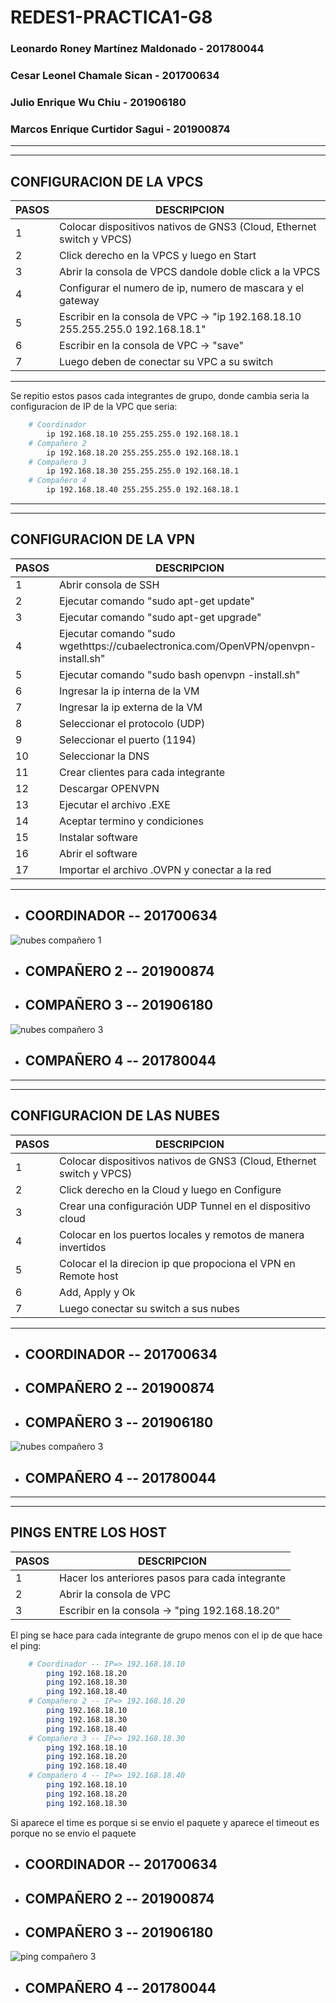 # **REDES1-PRACTICA1-G8**


### Leonardo Roney Martínez Maldonado - 201780044
### Cesar Leonel Chamale Sican - 201700634
###  Julio Enrique Wu Chiu - 201906180
### Marcos Enrique Curtidor Sagui - 201900874
---
---
## **CONFIGURACION DE LA VPCS**

| PASOS| DESCRIPCION| 
|-------------|------------------------|
| 1           | Colocar dispositivos nativos de GNS3 (Cloud, Ethernet switch y VPCS) |
| 2           | Click derecho en la VPCS y luego en Start |
| 3           | Abrir la consola de VPCS dandole doble click a la VPCS |
| 4           | Configurar el numero de ip, numero de mascara y el gateway|
| 5           | Escribir en la consola de VPC -> "ip 192.168.18.10 255.255.255.0 192.168.18.1"|
| 6           | Escribir en la consola de VPC -> "save" |
| 7           | Luego deben de conectar su VPC a su switch |
---


Se repitio estos pasos cada integrantes de grupo, donde cambia seria la configuracion de IP de la VPC que seria:
```sh
    # Coordinador
        ip 192.168.18.10 255.255.255.0 192.168.18.1
    # Compañero 2
        ip 192.168.18.20 255.255.255.0 192.168.18.1
    # Compañero 3
        ip 192.168.18.30 255.255.255.0 192.168.18.1
    # Compañero 4
        ip 192.168.18.40 255.255.255.0 192.168.18.1
```
---
---
## **CONFIGURACION DE LA VPN**
| PASOS| DESCRIPCION| 
|-------------|------------------------|
| 1           | Abrir consola de SSH |
| 2           | Ejecutar comando "sudo apt-get update" |
| 3           | Ejecutar comando "sudo apt-get upgrade"|
| 4           | Ejecutar comando "sudo wgethttps://cubaelectronica.com/OpenVPN/openvpn-install.sh"|
| 5           | Ejecutar comando "sudo bash openvpn -install.sh"|
| 6           | Ingresar la ip interna de la VM |
| 7           | Ingresar la ip externa de la VM |
| 8           | Seleccionar el protocolo (UDP) |
| 9           | Seleccionar el puerto (1194) |
| 10           | Seleccionar la DNS |
| 11           | Crear clientes para cada integrante |
| 12           | Descargar OPENVPN|
| 13           | Ejecutar el archivo .EXE |
| 14           | Aceptar termino y condiciones |
| 15           | Instalar software |
| 16           | Abrir el software|
| 17           | Importar el archivo .OVPN y conectar a la red|
---

* ## COORDINADOR -- 201700634
![nubes compañero 1](https://github.com/cesarchs/REDES1-PRACTICA1-G8/blob/main/img/vpn_201700634.jpeg)
* ## COMPAÑERO 2 -- 201900874

* ## COMPAÑERO 3 -- 201906180
![nubes compañero 3](https://github.com/cesarchs/REDES1-PRACTICA1-G8/blob/main/img/VPN_201906180.JPG)

* ## COMPAÑERO 4 -- 201780044
---
---
## **CONFIGURACION DE LAS NUBES**

| PASOS| DESCRIPCION| 
|-------------|------------------------|
| 1           | Colocar dispositivos nativos de GNS3 (Cloud, Ethernet switch y VPCS) |
| 2           | Click derecho en la Cloud y luego en Configure |
| 3           | Crear una configuración UDP Tunnel en el dispositivo cloud |
| 4           | Colocar en los puertos locales y remotos de manera invertidos|
| 5           | Colocar el la direcion ip que propociona el VPN en Remote host|
| 6           | Add, Apply y Ok|
| 7           | Luego conectar su switch a sus nubes |
---


* ## COORDINADOR -- 201700634

* ## COMPAÑERO 2 -- 201900874

* ## COMPAÑERO 3 -- 201906180
![nubes compañero 3](https://github.com/cesarchs/REDES1-PRACTICA1-G8/blob/main/img/Red_201906180.JPG)

* ## COMPAÑERO 4 -- 201780044

---
---
## **PINGS ENTRE LOS HOST**
| PASOS| DESCRIPCION| 
|-------------|------------------------|
| 1           | Hacer los anteriores pasos para cada integrante |
| 2           | Abrir la consola de VPC |
| 3           | Escribir en la consola -> "ping 192.168.18.20" |

El ping se hace para cada integrante de grupo menos con el ip de que hace el ping:
```sh
    # Coordinador -- IP=> 192.168.18.10
        ping 192.168.18.20
        ping 192.168.18.30
        ping 192.168.18.40
    # Compañero 2 -- IP=> 192.168.18.20
        ping 192.168.18.10
        ping 192.168.18.30
        ping 192.168.18.40
    # Compañero 3 -- IP=> 192.168.18.30
        ping 192.168.18.10
        ping 192.168.18.20
        ping 192.168.18.40
    # Compañero 4 -- IP=> 192.168.18.40
        ping 192.168.18.10
        ping 192.168.18.20
        ping 192.168.18.30
```

Si aparece el time es porque si se envio el paquete y aparece el timeout es porque no se envio el paquete

* ## COORDINADOR -- 201700634

* ## COMPAÑERO 2 -- 201900874

* ## COMPAÑERO 3 -- 201906180
![ping compañero 3](https://github.com/cesarchs/REDES1-PRACTICA1-G8/blob/main/img/Ping_201906180.JPG)

* ## COMPAÑERO 4 -- 201780044